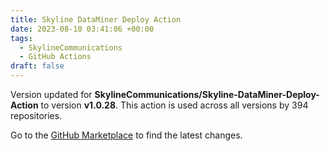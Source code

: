 ```yaml
---
title: Skyline DataMiner Deploy Action
date: 2023-08-10 03:41:06 +00:00
tags:
  - SkylineCommunications
  - GitHub Actions
draft: false
---
```



Version updated for **SkylineCommunications/Skyline-DataMiner-Deploy-Action** to version **v1.0.28**.
This action is used across all versions by 394 repositories.

Go to the [GitHub Marketplace](https://github.com/marketplace/actions/skyline-dataminer-deploy-action) to find the latest changes.

